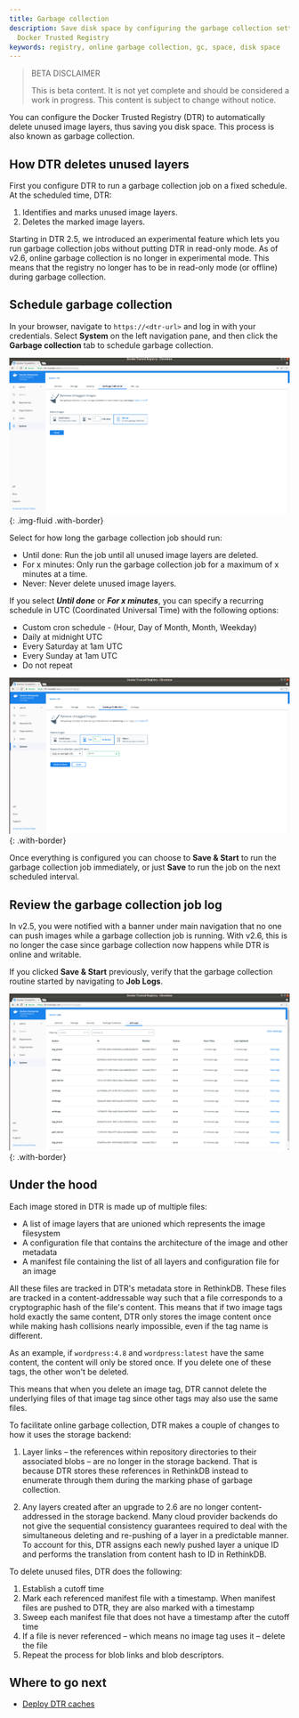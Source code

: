 ```yaml
---
title: Garbage collection
description: Save disk space by configuring the garbage collection settings in
  Docker Trusted Registry
keywords: registry, online garbage collection, gc, space, disk space
---
```


> BETA DISCLAIMER
>
> This is beta content. It is not yet complete and should be considered a work in progress. This content is subject to change without notice.

You can configure the Docker Trusted Registry (DTR) to automatically delete unused image
layers, thus saving you disk space. This process is also known as garbage collection.

## How DTR deletes unused layers

First you configure DTR to run a garbage collection job on a fixed schedule. At
the scheduled time, DTR:

1. Identifies and marks unused image layers.
2. Deletes the marked image layers.

Starting in DTR 2.5, we introduced an experimental feature which lets you run garbage collection jobs
without putting DTR in read-only mode. As of v2.6, online garbage collection is no longer in 
experimental mode. This means that the registry no longer has to be in read-only mode (or offline) 
during garbage collection. 


## Schedule garbage collection

In your browser, navigate to `https://<dtr-url>` and log in with your credentials. Select **System** on the left navigation pane, and then click
the **Garbage collection** tab to schedule garbage collection.

![](../../images/garbage-collection-0.png){: .img-fluid .with-border}

Select for how long the garbage collection job should run:
* Until done: Run the job until all unused image layers are deleted.
* For x minutes: Only run the garbage collection job for a maximum of x minutes
at a time.
* Never: Never delete unused image layers.

If you select ***Until done*** or ***For x minutes***, you can specify a recurring schedule in UTC (Coordinated Universal Time) with the following options:
* Custom cron schedule - (Hour, Day of Month, Month, Weekday)
* Daily at midnight UTC
* Every Saturday at 1am UTC
* Every Sunday at 1am UTC
* Do not repeat

![](../../images/garbage-collection-1.png){: .with-border}

Once everything is configured you can choose to **Save & Start** to
run the garbage collection job immediately, or just **Save** to run the job on the next
scheduled interval.

## Review the garbage collection job log

In v2.5, you were notified with a banner under main navigation that no one can push images while a garbage collection job is running. With v2.6, this is no longer the case since garbage collection now happens while DTR is online and writable.

If you clicked **Save & Start** previously, verify that the garbage collection routine started by navigating to **Job Logs**.

![](../../images/garbage-collection-2.png){: .with-border}

## Under the hood

Each image stored in DTR is made up of multiple files:

* A list of image layers that are unioned which represents the image filesystem
* A configuration file that contains the architecture of the image and other
metadata
* A manifest file containing the list of all layers and configuration file for
an image

All these files are tracked in DTR's metadata store in RethinkDB. These files
are tracked in a content-addressable way such that a file corresponds to
a cryptographic hash of the file's content. This means that if two image tags hold exactly the same content, 
DTR only stores the image content once while making hash collisions nearly impossible,
even if the tag name is different.

As an example, if `wordpress:4.8` and `wordpress:latest` have the same content,
the content will only be stored once. If you delete one of these tags, the other won't
be deleted.

This means that when you delete an image tag, DTR cannot delete the underlying
files of that image tag since other tags may also use the same files.

To facilitate online garbage collection, DTR makes a couple of changes to how it uses the storage 
backend:
1. Layer links &ndash; the references within repository directories to 
their associated blobs &ndash; are no longer in the storage backend. That is because DTR stores these references in RethinkDB instead to enumerate through 
them during the marking phase of garbage collection. 

2. Any layers created after an upgrade to 2.6 are no longer content-addressed in 
the storage backend. Many cloud provider backends do not give the sequential 
consistency guarantees required to deal with the simultaneous deleting and 
re-pushing of a layer in a predictable manner. To account for this, DTR assigns 
each newly pushed layer a unique ID and performs the translation from content hash 
to ID in RethinkDB.

To delete unused files, DTR does the following:
1. Establish a cutoff time
2. Mark each referenced manifest file with a timestamp. When manifest files
are pushed to DTR, they are also marked with a timestamp
3. Sweep each manifest file that does not have a timestamp after the cutoff time
4. If a file is never referenced &ndash; which means no image tag uses it &ndash; delete the file
5. Repeat the process for blob links and blob descriptors.

## Where to go next

- [Deploy DTR caches](deploy-caches/index.md)
